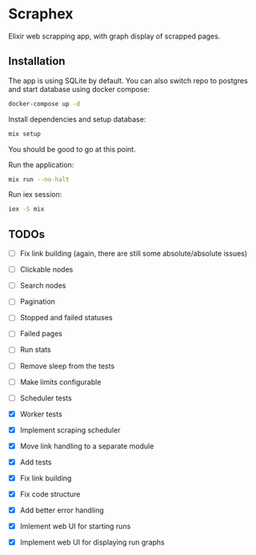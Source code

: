 # Scraphex

Elixir web scrapping app, with graph display of scrapped pages.

## Installation

The app is using SQLite by default. You can also switch repo to postgres and start database using docker compose:

```bash
docker-compose up -d
```

Install dependencies and setup database:

```bash
mix setup
```

You should be good to go at this point.

Run the application:

```bash
mix run --no-halt
```

Run iex session:

```bash
iex -S mix
```

## TODOs

- [ ] Fix link building (again, there are still some absolute/absolute issues)
- [ ] Clickable nodes
- [ ] Search nodes
- [ ] Pagination
- [ ] Stopped and failed statuses
- [ ] Failed pages
- [ ] Run stats
- [ ] Remove sleep from the tests
- [ ] Make limits configurable

- [ ] Scheduler tests

- [x] Worker tests
- [x] Implement scraping scheduler
- [x] Move link handling to a separate module
- [x] Add tests
- [x] Fix link building
- [x] Fix code structure
- [x] Add better error handling
- [x] Imlement web UI for starting runs
- [x] Implement web UI for displaying run graphs
